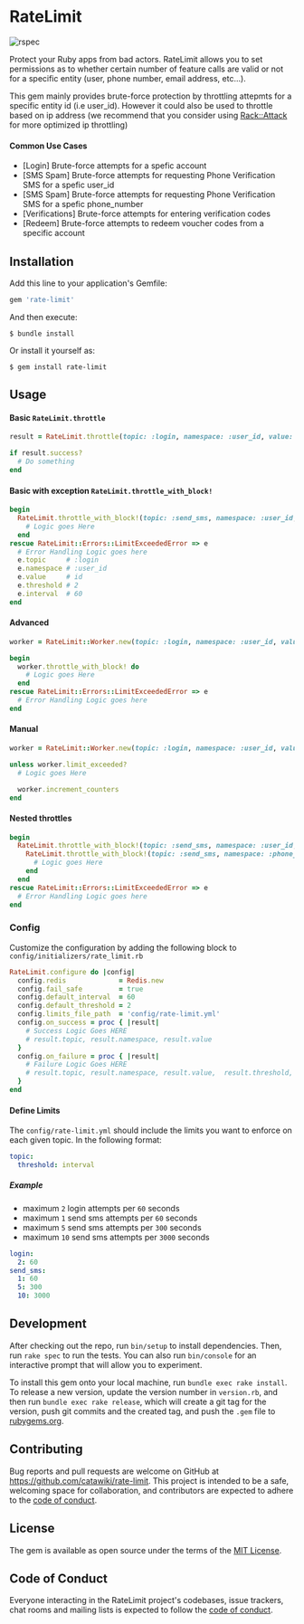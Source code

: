# RateLimit
![rspec](https://github.com/catawiki/rate-limit/actions/workflows/main.yml/badge.svg) 

Protect your Ruby apps from bad actors. RateLimit allows you to set permissions as to whether certain number of feature calls are valid or not for a specific entity (user, phone number, email address, etc...). 

This gem mainly provides brute-force protection by throttling attepmts for a specific entity id (i.e user_id). However it could also be used to throttle based on ip address (we recommend that you consider using [Rack::Attack](https://github.com/rack/rack-attack) for more optimized ip throttling)

#### Common Use Cases
* [Login] Brute-force attempts for a spefic account
* [SMS Spam] Brute-force attempts for requesting Phone Verification SMS for a spefic user_id
* [SMS Spam] Brute-force attempts for requesting  Phone Verification SMS for a spefic phone_number
* [Verifications] Brute-force attempts for entering verification codes
* [Redeem] Brute-force attempts to redeem voucher codes from a specific account

## Installation

Add this line to your application's Gemfile:

```ruby
gem 'rate-limit'
```

And then execute:

    $ bundle install

Or install it yourself as:

    $ gem install rate-limit

## Usage

#### Basic `RateLimit.throttle`

```ruby
result = RateLimit.throttle(topic: :login, namespace: :user_id, value: id)

if result.success?
  # Do something
end
```

#### Basic with exception `RateLimit.throttle_with_block!`

```ruby
begin
  RateLimit.throttle_with_block!(topic: :send_sms, namespace: :user_id, value: id) do
    # Logic goes Here
  end
rescue RateLimit::Errors::LimitExceededError => e
  # Error Handling Logic goes here
  e.topic     # :login
  e.namespace # :user_id
  e.value     # id
  e.threshold # 2
  e.interval  # 60
end
```

#### Advanced

```ruby
worker = RateLimit::Worker.new(topic: :login, namespace: :user_id, value: id)

begin
  worker.throttle_with_block! do
    # Logic goes Here
  end
rescue RateLimit::Errors::LimitExceededError => e
  # Error Handling Logic goes here
end
```

#### Manual

```ruby
worker = RateLimit::Worker.new(topic: :login, namespace: :user_id, value: id)

unless worker.limit_exceeded?
  # Logic goes Here

  worker.increment_counters
end
```

#### Nested throttles

```ruby
begin
  RateLimit.throttle_with_block!(topic: :send_sms, namespace: :user_id, value: id) do
    RateLimit.throttle_with_block!(topic: :send_sms, namespace: :phone_number, value: number) do
      # Logic goes Here
    end
  end
rescue RateLimit::Errors::LimitExceededError => e
  # Error Handling Logic goes here
end
```

### Config

Customize the configuration by adding the following block to `config/initializers/rate_limit.rb`

```ruby
RateLimit.configure do |config|
  config.redis             = Redis.new
  config.fail_safe         = true
  config.default_interval  = 60
  config.default_threshold = 2
  config.limits_file_path  = 'config/rate-limit.yml'
  config.on_success = proc { |result|
    # Success Logic Goes HERE
    # result.topic, result.namespace, result.value
  }
  config.on_failure = proc { |result|
    # Failure Logic Goes HERE
    # result.topic, result.namespace, result.value,  result.threshold,  result.interval
  }
end
```

#### Define Limits

The `config/rate-limit.yml` should include the limits you want to enforce on each given topic. In the following format:

```yaml
topic:
  threshold: interval
```

##### Example

* maximum `2` login attempts per `60` seconds
* maximum `1` send sms attempts per `60` seconds
* maximum `5` send sms attempts per `300` seconds
* maximum `10` send sms attempts per `3000` seconds

```yaml
login:
  2: 60
send_sms:
  1: 60
  5: 300
  10: 3000
```

## Development

After checking out the repo, run `bin/setup` to install dependencies. Then, run `rake spec` to run the tests. You can also run `bin/console` for an interactive prompt that will allow you to experiment.

To install this gem onto your local machine, run `bundle exec rake install`. To release a new version, update the version number in `version.rb`, and then run `bundle exec rake release`, which will create a git tag for the version, push git commits and the created tag, and push the `.gem` file to [rubygems.org](https://rubygems.org).

## Contributing

Bug reports and pull requests are welcome on GitHub at https://github.com/catawiki/rate-limit. This project is intended to be a safe, welcoming space for collaboration, and contributors are expected to adhere to the [code of conduct](https://github.com/catawiki/rate-limit/blob/master/CODE_OF_CONDUCT.md).

## License

The gem is available as open source under the terms of the [MIT License](https://opensource.org/licenses/MIT).

## Code of Conduct

Everyone interacting in the RateLimit project's codebases, issue trackers, chat rooms and mailing lists is expected to follow the [code of conduct](https://github.com/catawiki/rate-limit/blob/master/CODE_OF_CONDUCT.md).
